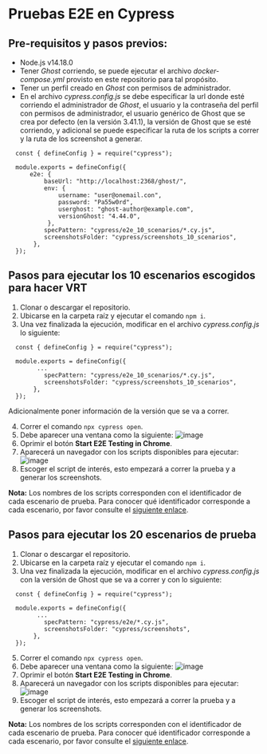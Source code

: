 # Pruebas E2E en Cypress

## Pre-requisitos y pasos previos:
- Node.js v14.18.0
- Tener *Ghost* corriendo, se puede ejecutar el archivo *docker-compose.yml* provisto en este repositorio para tal propósito.
- Tener un perfil creado en *Ghost* con permisos de administrador.
- En el archivo *cypress.config.js* se debe especificar la url donde esté corriendo el administrador de *Ghost*,  el usuario y la contraseña del perfil con permisos de administrador, el usuario genérico de Ghost que se crea por defecto (en la versión 3.41.1), la versión de Ghost que se esté corriendo, y adicional se puede especificar la ruta de los scripts a correr y la ruta de los screenshot a generar.

~~~
  const { defineConfig } = require("cypress");

  module.exports = defineConfig({
      e2e: {
          baseUrl: "http://localhost:2368/ghost/",
          env: {
              username: "user@onemail.con",
              password: "Pa55w0rd",
              userghost: "ghost-author@example.com",
              versionGhost: "4.44.0",
           },
          specPattern: "cypress/e2e_10_scenarios/*.cy.js",
          screenshotsFolder: "cypress/screenshots_10_scenarios",
       },
  });
~~~

## Pasos para ejecutar los 10 escenarios escogidos para hacer VRT
1. Clonar o descargar el repositorio.
2. Ubicarse en la carpeta raíz y ejecutar el comando `npm i`.
3. Una vez finalizada la ejecución, modificar en el archivo *cypress.config.js* lo siguiente:

~~~
  const { defineConfig } = require("cypress");

  module.exports = defineConfig({
        ...
          specPattern: "cypress/e2e_10_scenarios/*.cy.js",
          screenshotsFolder: "cypress/screenshots_10_scenarios",
       },
  });
~~~
Adicionalmente poner información de la versión que se va a correr. <br/>

4. Correr el comando `npx cypress open`.
5. Debe aparecer una ventana como la siguiente:
![image](https://user-images.githubusercontent.com/17149432/236364140-09b8c0e1-d937-4b30-a6cf-1ed9caf925f2.png)
5. Oprimir el botón **Start E2E Testing in Chrome**.
6. Aparecerá un navegador con los scripts disponibles para ejecutar:
![image](https://github.com/santi8194/Pruebas_VRT_Cypress/assets/17149432/31a432e9-6d50-4189-92b0-751b8e147063)
7. Escoger el script de interés, esto empezará a correr la prueba y a generar los screenshots.


**Nota:** Los nombres de los scripts corresponden con el identificador de cada escenario de prueba. Para conocer qué identificador corresponde a cada escenario, por favor consulte el [siguiente enlace](https://github.com/Molvilada/Pruebas_E2E_Grupo_17/wiki/Escenarios-de-prueba).

## Pasos para ejecutar los 20 escenarios de prueba 
1. Clonar o descargar el repositorio.
2. Ubicarse en la carpeta raíz y ejecutar el comando `npm i`.
3. Una vez finalizada la ejecución, modificar en el archivo *cypress.config.js* con la versión de Ghost que se va a correr y con lo siguiente:

~~~
  const { defineConfig } = require("cypress");

  module.exports = defineConfig({
        ...
          specPattern: "cypress/e2e/*.cy.js",
          screenshotsFolder: "cypress/screenshots",
       },
  });
~~~
5. Correr el comando `npx cypress open`.
6. Debe aparecer una ventana como la siguiente:
![image](https://user-images.githubusercontent.com/17149432/236364140-09b8c0e1-d937-4b30-a6cf-1ed9caf925f2.png)
5. Oprimir el botón **Start E2E Testing in Chrome**.
6. Aparecerá un navegador con los scripts disponibles para ejecutar:
![image](https://user-images.githubusercontent.com/17149432/236364324-ae425d21-29e6-4c9b-bf31-2ced190cc312.png)
7. Escoger el script de interés, esto empezará a correr la prueba y a generar los screenshots.


**Nota:** Los nombres de los scripts corresponden con el identificador de cada escenario de prueba. Para conocer qué identificador corresponde a cada escenario, por favor consulte el [siguiente enlace](https://github.com/Molvilada/Pruebas_E2E_Grupo_17/wiki/Escenarios-de-prueba).

